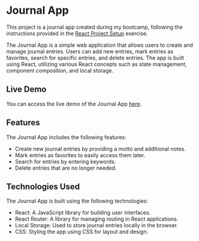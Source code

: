 # Journal App

This project is a journal app created during my bootcamp, following the instructions provided in the [React Project Setup](https://github.com/neuefische/web-exercises/tree/main/sessions/react-project-setup/journal-app) exercise.

The Journal App is a simple web application that allows users to create and manage journal entries. Users can add new entries, mark entries as favorites, search for specific entries, and delete entries. The app is built using React, utilizing various React concepts such as state management, component composition, and local storage.

## Live Demo

You can access the live demo of the Journal App [here](https://journal-app-a9ya.vercel.app/).

## Features

The Journal App includes the following features:

- Create new journal entries by providing a motto and additional notes.
- Mark entries as favorites to easily access them later.
- Search for entries by entering keywords.
- Delete entries that are no longer needed.

## Technologies Used

The Journal App is built using the following technologies:

- React: A JavaScript library for building user interfaces.
- React Router: A library for managing routing in React applications.
- Local Storage: Used to store journal entries locally in the browser.
- CSS: Styling the app using CSS for layout and design.
